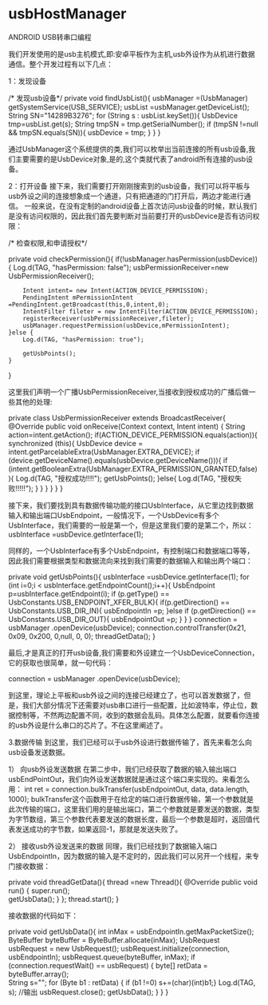 # usbHostManager
ANDROID USB转串口编程

我们开发使用的是usb主机模式,即:安卓平板作为主机,usb外设作为从机进行数据通信。整个开发过程有以下几点：

1：发现设备

/* 发现usb设备*/
private void findUsbList(){
    usbManager =(UsbManager) getSystemService(USB_SERVICE);
    usbList =usbManager.getDeviceList();
    String SN="14289B3276";
    for (String s : usbList.keySet()){
        UsbDevice tmp=usbList.get(s);
        String tmpSN = tmp.getSerialNumber();
        if (tmpSN !=null && tmpSN.equals(SN)){
      	usbDevice = tmp;
        }
    }
}

通过UsbManager这个系统提供的类,我们可以枚举出当前连接的所有usb设备,我们主要需要的是UsbDevice对象,是的,这个类就代表了android所有连接的usb设备。

2：打开设备
接下来，我们需要打开刚刚搜索到的usb设备，我们可以将平板与usb外设之间的连接想象成一个通道，只有把通道的门打开后，两边才能进行通信。
一般来说，在没有定制的android设备上首次访问usb设备的时候，默认我们是没有访问权限的，因此我们首先要判断对当前要打开的usbDevice是否有访问权限：

/* 检查权限,和申请授权*/

private void checkPermission(){
    if(!usbManager.hasPermission(usbDevice)){
        Log.d(TAG, "hasPermission: false");
        usbPermissionReceiver=new UsbPermissionReceiver();
        
        Intent intent= new Intent(ACTION_DEVICE_PERMISSION);
        PendingIntent mPermissionIntent =PendingIntent.getBroadcast(this,0,intent,0);
        IntentFilter fileter = new IntentFilter(ACTION_DEVICE_PERMISSION);
        registerReceiver(usbPermissionReceiver,fileter);
        usbManager.requestPermission(usbDevice,mPermissionIntent);
    }else {
        Log.d(TAG, "hasPermission: true");

        getUsbPoints();
    }
}

这里我们声明一个广播UsbPermissionReceiver,当接收到授权成功的广播后做一些其他的处理:

private class UsbPermissionReceiver extends BroadcastReceiver{
    @Override
    public void onReceive(Context context, Intent intent) {
        String action=intent.getAction();
        if(ACTION_DEVICE_PERMISSION.equals(action)){
            synchronized (this){
                UsbDevice device = intent.getParcelableExtra(UsbManager.EXTRA_DEVICE);
                if (device.getDeviceName().equals(usbDevice.getDeviceName())){
                    if (intent.getBooleanExtra(UsbManager.EXTRA_PERMISSION_GRANTED,false)){
                        Log.d(TAG, "授权成功!!!!");
                        getUsbPoints();
                    }else{
                        Log.d(TAG, "授权失败!!!!!");
                    }
                }
            }
        }
    }
}

接下来，我们要找到具有数据传输功能的接口UsbInterface，从它里边找到数据输入和输出端口UsbEndpoint，一般情况下，一个UsbDevice有多个UsbInterface，我们需要的一般是第一个，但是这里我们要的是第二个，所以：
usbInterface =usbDevice.getInterface(1);

同样的，一个UsbInterface有多个UsbEndpoint，有控制端口和数据端口等等，因此我们需要根据类型和数据流向来找到我们需要的数据输入和输出两个端口：

private void getUsbPoints(){
    usbInterface =usbDevice.getInterface(1);
    for (int i=0;i < usbInterface.getEndpointCount();i++){
        UsbEndpoint p=usbInterface.getEndpoint(i);
        if (p.getType() == UsbConstants.USB_ENDPOINT_XFER_BULK){ 
            if(p.getDirection() == UsbConstants.USB_DIR_IN){
                usbEndpointIn =p;
            }else if (p.getDirection() == UsbConstants.USB_DIR_OUT){
                usbEndpointOut =p;
            }
        }
    }
    connection = usbManager .openDevice(usbDevice);
    connection.controlTransfer(0x21, 0x09, 0x200, 0,null, 0, 0);
    threadGetData();
}

最后,才是真正的打开usb设备,我们需要和外设建立一个UsbDeviceConnection，它的获取也很简单，就一句代码：

connection = usbManager .openDevice(usbDevice);	

到这里，理论上平板和usb外设之间的连接已经建立了，也可以首发数据了，但是，我们大部分情况下还需要对usb串口进行一些配置，比如波特率，停止位，数据控制等，不然两边配置不同，收到的数据会乱码。具体怎么配置，就要看你连接的usb外设是什么串口的芯片了。不在这里阐述了。

3.数据传输
到这里，我们已经可以于usb外设进行数据传输了，首先来看怎么向usb设备发送数据。

1）	向usb外设发送数据
在第二步中，我们已经获取了数据的输入输出端口usbEndPointOut，我们向外设发送数据就是通过这个端口来实现的。来看怎么用：
int ret = connection.bulkTransfer(usbEndpointOut, data, data.length, 1000);
bulkTransfer这个函数用于在给定的端口进行数据传输，第一个参数就是此次传输的端口，这里我们用的是输出端口，第二个参数就是要发送的数据，类型为字节数组，第三个参数代表要发送的数据长度，最后一个参数是超时，返回值代表发送成功的字节数，如果返回-1，那就是发送失败了。

2）	接收usb外设发送来的数据
同理，我们已经找到了数据输入端口 UsbEndpointIn，因为数据的输入是不定时的，因此我们可以另开一个线程，来专门接收数据：

private void threadGetData(){
    thread =new Thread(){
        @Override
        public void run() {
            super.run();           
            getUsbData();
            }
    };
    thread.start();
}

接收数据的代码如下：

private void getUsbData(){
        int inMax = usbEndpointIn.getMaxPacketSize();
        ByteBuffer byteBuffer = ByteBuffer.allocate(inMax);
        UsbRequest usbRequest = new UsbRequest();
        usbRequest.initialize(connection, usbEndpointIn);
        usbRequest.queue(byteBuffer, inMax);
        if (connection.requestWait() == usbRequest) {
            byte[] retData = byteBuffer.array();            
            String s="";
            for (Byte b1 : retData) { if (b1 !=0)   s+=(char)(int)b1;}
            Log.d(TAG, s);  //输出
            usbRequest.close();
            getUsbData();
        }
    }
}

